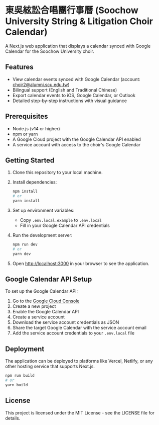 # 東吳絃訟合唱團行事曆 (Soochow University String & Litigation Choir Calendar)

A Next.js web application that displays a calendar synced with Google Calendar for the Soochow University choir.

## Features

- View calendar events synced with Google Calendar (account: choir2@alumni.scu.edu.tw)
- Bilingual support (English and Traditional Chinese)
- Export calendar events to iOS, Google Calendar, or Outlook
- Detailed step-by-step instructions with visual guidance

## Prerequisites

- Node.js (v14 or higher)
- npm or yarn
- A Google Cloud project with the Google Calendar API enabled
- A service account with access to the choir's Google Calendar

## Getting Started

1. Clone this repository to your local machine.

2. Install dependencies:
   ```bash
   npm install
   # or
   yarn install
   ```

3. Set up environment variables:
   - Copy `.env.local.example` to `.env.local`
   - Fill in your Google Calendar API credentials

4. Run the development server:
   ```bash
   npm run dev
   # or
   yarn dev
   ```

5. Open [http://localhost:3000](http://localhost:3000) in your browser to see the application.

## Google Calendar API Setup

To set up the Google Calendar API:

1. Go to the [Google Cloud Console](https://console.cloud.google.com/)
2. Create a new project
3. Enable the Google Calendar API
4. Create a service account
5. Download the service account credentials as JSON
6. Share the target Google Calendar with the service account email
7. Add the service account credentials to your `.env.local` file

## Deployment

The application can be deployed to platforms like Vercel, Netlify, or any other hosting service that supports Next.js.

```bash
npm run build
# or
yarn build
```

## License

This project is licensed under the MIT License - see the LICENSE file for details.

